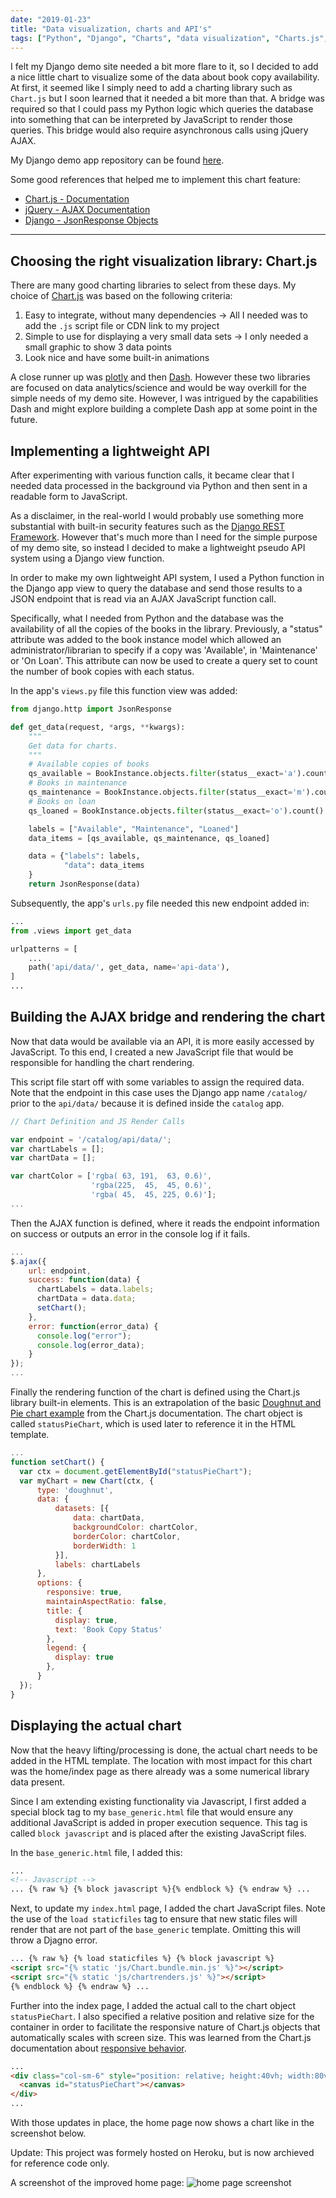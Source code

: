 ```yaml
---
date: "2019-01-23"
title: "Data visualization, charts and API's"
tags: ["Python", "Django", "Charts", "data visualization", "Charts.js", "API"]
---
```


I felt my Django demo site needed a bit more flare to it, so I decided to add a nice little chart to visualize some of the data about book copy availability. At first, it seemed like I simply need to add a charting library such as `Chart.js` but I soon learned that it needed a bit more than that. A bridge was required so that I could pass my Python logic which queries the database into something that can be interpreted by JavaScript to render those queries. This bridge would also require asynchronous calls using jQuery AJAX.

My Django demo app repository can be found [here](https://github.com/sbhaseen/django_web_app_demo).

Some good references that helped me to implement this chart feature:

- [Chart.js - Documentation](https://www.chartjs.org/docs/latest/)
- [jQuery - AJAX Documentation](http://api.jquery.com/jquery.ajax/)
- [Django - JsonResponse Objects](https://docs.djangoproject.com/en/2.1/ref/request-response/)

---

## Choosing the right visualization library: Chart.js

There are many good charting libraries to select from these days. My choice of [Chart.js](https://www.chartjs.org/) was based on the following criteria:

1. Easy to integrate, without many dependencies -> All I needed was to add the `.js` script file or CDN link to my project
2. Simple to use for displaying a very small data sets -> I only needed a small graphic to show 3 data points
3. Look nice and have some built-in animations

A close runner up was [plotly](https://plot.ly/plotly-js-scientific-d3-charting-library/) and then [Dash](https://dash.plot.ly/). However these two libraries are focused on data analytics/science and would be way overkill for the simple needs of my demo site. However, I was intrigued by the capabilities Dash and might explore building a complete Dash app at some point in the future.

## Implementing a lightweight API

After experimenting with various function calls, it became clear that I needed data processed in the background via Python and then sent in a readable form to JavaScript.

As a disclaimer, in the real-world I would probably use something more substantial with built-in security features such as the [Django REST Framework](https://www.django-rest-framework.org/). However that's much more than I need for the simple purpose of my demo site, so instead I decided to make a lightweight pseudo API system using a Django view function.

In order to make my own lightweight API system, I used a Python function in the Django app view to query the database and send those results to a JSON endpoint that is read via an AJAX JavaScript function call.

Specifically, what I needed from Python and the database was the availability of all the copies of the books in the library. Previously, a "status" attribute was added to the book instance model which allowed an administrator/librarian to specify if a copy was 'Available', in 'Maintenance' or 'On Loan'. This attribute can now be used to create a query set to count the number of book copies with each status.

In the app's `views.py` file this function view was added:

```python
from django.http import JsonResponse

def get_data(request, *args, **kwargs):
    """
    Get data for charts.
    """
    # Available copies of books
    qs_available = BookInstance.objects.filter(status__exact='a').count()
    # Books in maintenance
    qs_maintenance = BookInstance.objects.filter(status__exact='m').count()
    # Books on loan
    qs_loaned = BookInstance.objects.filter(status__exact='o').count()

    labels = ["Available", "Maintenance", "Loaned"]
    data_items = [qs_available, qs_maintenance, qs_loaned]

    data = {"labels": labels,
            "data": data_items
    }
    return JsonResponse(data)
```

Subsequently, the app's `urls.py` file needed this new endpoint added in:

```python
...
from .views import get_data

urlpatterns = [
    ...
    path('api/data/', get_data, name='api-data'),
]
...
```

## Building the AJAX bridge and rendering the chart

Now that data would be available via an API, it is more easily accessed by JavaScript. To this end, I created a new JavaScript file that would be responsible for handling the chart rendering.

This script file start off with some variables to assign the required data. Note that the endpoint in this case uses the Django app name `/catalog/` prior to the `api/data/` because it is defined inside the `catalog` app.

```javascript
// Chart Definition and JS Render Calls

var endpoint = '/catalog/api/data/';
var chartLabels = [];
var chartData = [];

var chartColor = ['rgba( 63, 191,  63, 0.6)',
                  'rgba(225,  45,  45, 0.6)',
                  'rgba( 45,  45, 225, 0.6)'];
...
```

Then the AJAX function is defined, where it reads the endpoint information on success or outputs an error in the console log if it fails.

```javascript
...
$.ajax({
    url: endpoint,
    success: function(data) {
      chartLabels = data.labels;
      chartData = data.data;
      setChart();
    },
    error: function(error_data) {
      console.log("error");
      console.log(error_data);
    }
});
...
```

Finally the rendering function of the chart is defined using the Chart.js library built-in elements. This is an extrapolation of the basic [Doughnut and Pie chart example](https://www.chartjs.org/docs/latest/charts/doughnut.html) from the Chart.js documentation. The chart object is called `statusPieChart`, which is used later to reference it in the HTML template.

```javascript
...
function setChart() {
  var ctx = document.getElementById("statusPieChart");
  var myChart = new Chart(ctx, {
      type: 'doughnut',
      data: {
          datasets: [{
              data: chartData,
              backgroundColor: chartColor,
              borderColor: chartColor,
              borderWidth: 1
          }],
          labels: chartLabels
      },
      options: {
        responsive: true,
        maintainAspectRatio: false,
        title: {
          display: true,
          text: 'Book Copy Status'
        },
        legend: {
          display: true
        },
      }
  });
}

```

## Displaying the actual chart

Now that the heavy lifting/processing is done, the actual chart needs to be added in the HTML template. The location with most impact for this chart was the home/index page as there already was a some numerical library data present.

Since I am extending existing functionality via Javascript, I first added a special block tag to my `base_generic.html` file that would ensure any additional JavaScript is added in proper execution sequence. This tag is called `block javascript` and is placed after the existing JavaScript files.

In the `base_generic.html` file, I added this:

```html
...
<!-- Javascript -->
... {% raw %} {% block javascript %}{% endblock %} {% endraw %} ...
```

Next, to update my `index.html` page, I added the chart JavaScript files. Note the use of the `load staticfiles` tag to ensure that new static files will render that are not part of the `base_generic` template. Omitting this will throw a Djagno error.

```html
... {% raw %} {% load staticfiles %} {% block javascript %}
<script src="{% static 'js/Chart.bundle.min.js' %}"></script>
<script src="{% static 'js/chartrenders.js' %}"></script>
{% endblock %} {% endraw %} ...
```

Further into the index page, I added the actual call to the chart object `statusPieChart`. I also specified a relative position and relative size for the container in order to facilitate the responsive nature of Chart.js objects that automatically scales with screen size. This was learned from the Chart.js documentation about [responsive behavior](https://www.chartjs.org/docs/latest/general/responsive.html).

```html
...
<div class="col-sm-6" style="position: relative; height:40vh; width:80vw">
  <canvas id="statusPieChart"></canvas>
</div>
...
```

With those updates in place, the home page now shows a chart like in the screenshot below.

Update: This project was formely hosted on Heroku, but is now archieved for reference code only.

A screenshot of the improved home page:
![home page screenshot](../images/blog/Django_chartjs_01.png)
